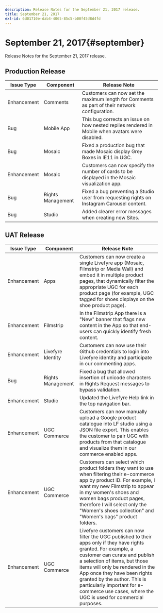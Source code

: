 ```yaml
---
description: Release Notes for the September 21, 2017 release.
title: September 21, 2017
exl-id: 6d01710e-dab4-4065-85c5-b00f45d8d4fd
---
```

# September 21, 2017{#september}

Release Notes for the September 21, 2017 release.

## Production Release

| **Issue Type** |**Component** |**Release Note** |
|---|---|---|
|  Enhancement | Comments | Customers can now set the maximum length for Comments as part of their network configuration.  |
|  Bug | Mobile App | This bug corrects an issue on how nested replies rendered in Mobile when avatars were disabled.  |
|  Bug | Mosaic | Fixed a production bug that made Mosaic display Grey Boxes in IE11 in UGC.  |
|  Enhancement | Mosaic | Customers can now specify the number of cards to be displayed in the Mosaic visualization app.  |
|  Bug | Rights Management | Fixed a bug preventing a Studio user from requesting rights on Instagram Carousel content. |
|  Bug | Studio | Added clearer error messages when creating new Sites. |

## UAT Release

| **Issue Type** |**Component** |**Release Note** |
|---|---|---|
|  Enhancement | Apps | Customers can now create a single Livefyre app (Mosaic, Filmstrip or Media Wall) and embed it in multiple product pages, that dynamically filter the appropriate UGC for each product page (for example, UGC tagged for shoes displays on the shoe product page). |
|  Enhancement | Filmstrip | In the Filmstrip App there is a "New" banner that flags new content in the App so that end-users can quickly identify fresh content.  |
|  Enhancement | Livefyre Identity | Customers can now use their Github credentials to login into Livefyre identity and participate in our commenting apps. |
|  Bug | Rights Management | Fixed a bug that allowed insertion of unicode characters in Rights Request messages to bypass validation. |
|  Enhancement | Studio | Updated the Livefyre Help link in the top navigation bar. |
|  Enhancement | UGC Commerce | Customers can now manually upload a Google product catalogue into LF studio using a JSON file export. This enables the customer to pair UGC with products from that catalogue and visualize them in our commerce enabled apps. |
|  Enhancement | UGC Commerce | Customers can select which product folders they want to use when filtering their e-commerce app by product ID. For example, I want my new Filmstrip to appear in my women's shoes and women bags product pages, therefore I will select only the "Women's shoes collection" and "Women's bags" product folders. |
|  Enhancement | UGC Commerce | Livefyre customers can now filter the UGC published to their apps only if they have rights granted. For example, a customer can curate and publish a selection of items, but those items will only be rendered in the App once they have been rights granted by the author. This is particularly important for e-commerce use cases, where the UGC is used for commercial purposes. |

